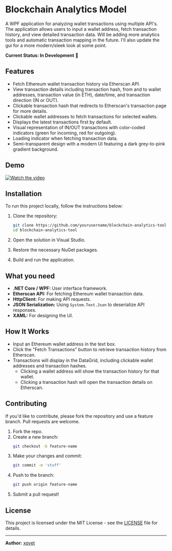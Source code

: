 # Blockchain Analytics Model

A WPF application for analyzing wallet transactions using multiple API's. The application allows users to input a wallet address, fetch transaction history, and view detailed transaction data. Will be adding more analytics tools and automatic transaction mapping in the future. I'll also update the gui for a more modern/sleek look at some point.

**Current Status: In Development** 🚧

## Features

- Fetch Ethereum wallet transaction history via Etherscan API.
- View transaction details including transaction hash, from and to wallet addresses, transaction value (in ETH), date/time, and transaction direction (IN or OUT).
- Clickable transaction hash that redirects to Etherscan's transaction page for more details.
- Clickable wallet addresses to fetch transactions for selected wallets.
- Displays the latest transactions first by default.
- Visual representation of IN/OUT transactions with color-coded indicators (green for incoming, red for outgoing).
- Loading indicator when fetching transaction data.
- Semi-transparent design with a modern UI featuring a dark grey-to-pink gradient background.


## Demo


[![Watch the video](https://img.youtube.com/vi/HQLgd2tPahE/0.jpg)](https://www.youtube.com/watch?v=HQLgd2tPahE&ab_channel=xqyet)



## Installation

To run this project locally, follow the instructions below:

1. Clone the repository:
    ```bash
    git clone https://github.com/yourusername/blockchain-analytics-tool.git
    cd blockchain-analytics-tool
    ```

2. Open the solution in Visual Studio.

3. Restore the necessary NuGet packages.

4. Build and run the application.

## What you need 

- **.NET Core / WPF:** User interface framework.
- **Etherscan API:** For fetching Ethereum wallet transaction data.
- **HttpClient:** For making API requests.
- **JSON Serialization:** Using `System.Text.Json` to deserialize API responses.
- **XAML:** For designing the UI.
  
## How It Works

- Input an Ethereum wallet address in the text box.
- Click the "Fetch Transactions" button to retrieve transaction history from Etherscan.
- Transactions will display in the DataGrid, including clickable wallet addresses and transaction hashes.
  - Clicking a wallet address will show the transaction history for that wallet.
  - Clicking a transaction hash will open the transaction details on Etherscan.

## Contributing

If you'd like to contribute, please fork the repository and use a feature branch. Pull requests are welcome.

1. Fork the repo.
2. Create a new branch:
    ```bash
    git checkout -b feature-name
    ```
3. Make your changes and commit:
    ```bash
    git commit -m 'stuff'
    ```
4. Push to the branch:
    ```bash
    git push origin feature-name
    ```
5. Submit a pull request!

## License

This project is licensed under the MIT License - see the [LICENSE](LICENSE) file for details.

---

**Author:** [xqyet](https://xqyet.dev/)  

